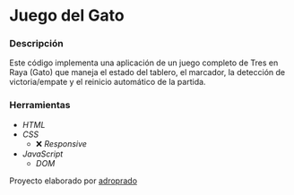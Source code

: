 # Juego del Gato

### Descripción

Este código implementa una aplicación de un juego completo de Tres en Raya (Gato) que maneja el estado del tablero, el marcador, la detección de victoria/empate y el reinicio automático de la partida.

### Herramientas

- _HTML_
- _CSS_
  - ❌ _Responsive_
- _JavaScript_
  - _DOM_

Proyecto elaborado por [adroprado](https://github.com/adroprado)
